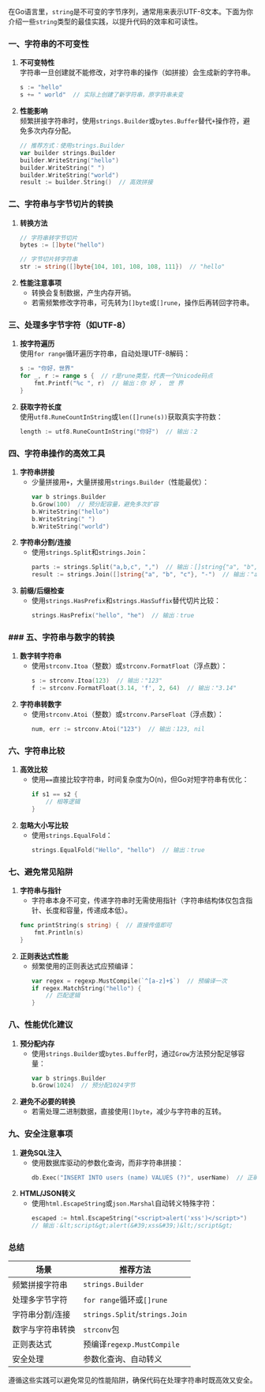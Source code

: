 在Go语言里，`string`是不可变的字节序列，通常用来表示UTF-8文本。下面为你介绍一些`string`类型的最佳实践，以提升代码的效率和可读性。


### 一、字符串的不可变性
1. **不可变特性**  
   字符串一旦创建就不能修改，对字符串的操作（如拼接）会生成新的字符串。  
   ```go
   s := "hello"
   s += " world"  // 实际上创建了新字符串，原字符串未变
   ```
2. **性能影响**  
   频繁拼接字符串时，使用`strings.Builder`或`bytes.Buffer`替代`+`操作符，避免多次内存分配。  
   ```go
   // 推荐方式：使用strings.Builder
   var builder strings.Builder
   builder.WriteString("hello")
   builder.WriteString(" ")
   builder.WriteString("world")
   result := builder.String()  // 高效拼接
   ```


### 二、字符串与字节切片的转换
1. **转换方法**  
   ```go
   // 字符串转字节切片
   bytes := []byte("hello")
   
   // 字节切片转字符串
   str := string([]byte{104, 101, 108, 108, 111})  // "hello"
   ```
2. **性能注意事项**  
   - 转换会复制数据，产生内存开销。  
   - 若需频繁修改字符串，可先转为`[]byte`或`[]rune`，操作后再转回字符串。  


### 三、处理多字节字符（如UTF-8）
1. **按字符遍历**  
   使用`for range`循环遍历字符串，自动处理UTF-8解码：  
   ```go
   s := "你好，世界"
   for _, r := range s {  // r是rune类型，代表一个Unicode码点
       fmt.Printf("%c ", r)  // 输出：你 好 ， 世 界
   }
   ```
2. **获取字符长度**  
   使用`utf8.RuneCountInString`或`len([]rune(s))`获取真实字符数：  
   ```go
   length := utf8.RuneCountInString("你好")  // 输出：2
   ```


### 四、字符串操作的高效工具
1. **字符串拼接**  
   - 少量拼接用`+`，大量拼接用`strings.Builder`（性能最优）：  
     ```go
     var b strings.Builder
     b.Grow(100)  // 预分配容量，避免多次扩容
     b.WriteString("hello")
     b.WriteString(" ")
     b.WriteString("world")
     ```
2. **字符串分割/连接**  
   - 使用`strings.Split`和`strings.Join`：  
     ```go
     parts := strings.Split("a,b,c", ",")  // 输出：[]string{"a", "b", "c"}
     result := strings.Join([]string{"a", "b", "c"}, "-")  // 输出："a-b-c"
     ```
3. **前缀/后缀检查**  
   - 使用`strings.HasPrefix`和`strings.HasSuffix`替代切片比较：  
     ```go
     strings.HasPrefix("hello", "he")  // 输出：true
     ```


### ### 五、字符串与数字的转换
1. **数字转字符串**  
   - 使用`strconv.Itoa`（整数）或`strconv.FormatFloat`（浮点数）：  
     ```go
     s := strconv.Itoa(123)  // 输出："123"
     f := strconv.FormatFloat(3.14, 'f', 2, 64)  // 输出："3.14"
     ```
2. **字符串转数字**  
   - 使用`strconv.Atoi`（整数）或`strconv.ParseFloat`（浮点数）：  
     ```go
     num, err := strconv.Atoi("123")  // 输出：123, nil
     ```


### 六、字符串比较
1. **高效比较**  
   - 使用`==`直接比较字符串，时间复杂度为O(n)，但Go对短字符串有优化：  
     ```go
     if s1 == s2 {
         // 相等逻辑
     }
     ```
2. **忽略大小写比较**  
   - 使用`strings.EqualFold`：  
     ```go
     strings.EqualFold("Hello", "hello")  // 输出：true
     ```


### 七、避免常见陷阱
1. **字符串与指针**  
   - 字符串本身不可变，传递字符串时无需使用指针（字符串结构体仅包含指针、长度和容量，传递成本低）。  
   ```go
   func printString(s string) {  // 直接传值即可
       fmt.Println(s)
   }
   ```
2. **正则表达式性能**  
   - 频繁使用的正则表达式应预编译：  
     ```go
     var regex = regexp.MustCompile(`^[a-z]+$`)  // 预编译一次
     if regex.MatchString("hello") {
         // 匹配逻辑
     }
     ```


### 八、性能优化建议
1. **预分配内存**  
   - 使用`strings.Builder`或`bytes.Buffer`时，通过`Grow`方法预分配足够容量：  
     ```go
     var b strings.Builder
     b.Grow(1024)  // 预分配1024字节
     ```
2. **避免不必要的转换**  
   - 若需处理二进制数据，直接使用`[]byte`，减少与字符串的互转。


### 九、安全注意事项
1. **避免SQL注入**  
   - 使用数据库驱动的参数化查询，而非字符串拼接：  
     ```go
     db.Exec("INSERT INTO users (name) VALUES (?)", userName)  // 正确方式
     ```
2. **HTML/JSON转义**  
   - 使用`html.EscapeString`或`json.Marshal`自动转义特殊字符：  
     ```go
     escaped := html.EscapeString("<script>alert('xss')</script>")
     // 输出：&lt;script&gt;alert(&#39;xss&#39;)&lt;/script&gt;
     ```


### 总结
| 场景                | 推荐方法                          |
|---------------------|-----------------------------------|
| 频繁拼接字符串      | `strings.Builder`                 |
| 处理多字节字符      | `for range`循环或`[]rune`          |
| 字符串分割/连接     | `strings.Split`/`strings.Join`    |
| 数字与字符串转换     | `strconv`包                       |
| 正则表达式          | 预编译`regexp.MustCompile`        |
| 安全处理            | 参数化查询、自动转义              |

遵循这些实践可以避免常见的性能陷阱，确保代码在处理字符串时既高效又安全。
